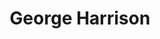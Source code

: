 ---
title: "George Harrison"
summary: "George Harrison was an English musician and singer-songwriter who achieved international fame as the lead guitarist of the Beatles. Sometimes called \"the quiet Beatle\", Harrison embraced Indian culture and helped broaden the scope of popular music through his incorporation of Indian instrumentation and Hindu-aligned spirituality in the Beatles' work. Although the majority of the band's songs were written by John Lennon and Paul McCartney, most Beatles albums from 1965 onwards contained at least two Harrison compositions. His songs for the group include \"Taxman\", \"Within You Without You\", \"While My Guitar Gently Weeps\", \"Here Comes the Sun\" and \"Something\". Harrison's earliest musical influences included George Formby and Django Reinhardt; subsequent influences were Carl Perkins, Chet Atkins and Chuck Berry.
By 1965, he had begun to lead the Beatles into folk rock through his interest in Bob Dylan and the Byrds, and towards Indian classical music through his use of Indian instruments, such as the sitar, which he had become acquainted with on the set of the film Help! He played sitar on numerous Beatles songs, starting with \"Norwegian Wood \". Having initiated the band's embrace of Transcendental Meditation in 1967, he subsequently developed an association with the Hare Krishna movement. After the band's break-up in 1970, Harrison released the triple album All Things Must Pass, a critically acclaimed work that produced his most successful hit single, \"My Sweet Lord\", and introduced his signature sound as a solo artist, the slide guitar. He also organised the 1971 Concert for Bangladesh with Indian musician Ravi Shankar, a precursor to later benefit concerts such as Live Aid. In his role as a music and film producer, Harrison produced acts signed to the Beatles' Apple record label before founding Dark Horse Records in 1974. He co-founded HandMade Films in 1978, initially to produce the Monty Python troupe's comedy film The Life of Brian .
Harrison released several best-selling singles and albums as a solo performer. In 1988, he co-founded the platinum-selling supergroup the Traveling Wilburys. A prolific recording artist, he was featured as a guest guitarist on tracks by Badfinger, Ronnie Wood, and Billy Preston, and collaborated on songs and music with Dylan, Eric Clapton, Ringo Starr, and Tom Petty. Rolling Stone magazine ranked him number 11 in their list of the \"100 Greatest Guitarists of All Time\". He is a two-time Rock and Roll Hall of Fame inductee – as a member of the Beatles in 1988, and posthumously for his solo career in 2004.Harrison's first marriage to model Pattie Boyd in 1966 ended in divorce in 1977. In the following year he married Olivia Arias, with whom he had a son, Dhani. Harrison died of lung cancer in 2001 at the age of 58, two years after surviving a knife attack by an intruder at his home, Friar Park. His remains were cremated, and the ashes were scattered according to Hindu tradition in a private ceremony in the Ganges and Yamuna rivers in India. He left an estate of almost £100 million."
slug: "george-harrison"
image: "george-harrison.jpg"
apple_music_artist_url: "https://music.apple.com/gb/artist/george-harrison/255233"
wikipedia_url: "https://en.wikipedia.org/wiki/George_Harrison"
---